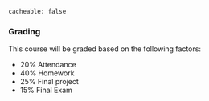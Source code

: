 ```
cacheable: false
```

### Grading

This course will be graded based on the following factors:

* 20% Attendance
* 40% Homework
* 25% Final project
* 15% Final Exam
